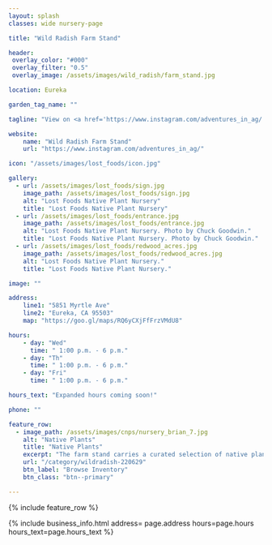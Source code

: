 ```yaml
---
layout: splash
classes: wide nursery-page

title: "Wild Radish Farm Stand"

header:
 overlay_color: "#000"
 overlay_filter: "0.5"
 overlay_image: /assets/images/wild_radish/farm_stand.jpg

location: Eureka

garden_tag_name: ""

tagline: "View on <a href='https://www.instagram.com/adventures_in_ag/' target='_blank'>Instagram</a>"

website: 
    name: "Wild Radish Farm Stand"
    url: "https://www.instagram.com/adventures_in_ag/" 

icon: "/assets/images/lost_foods/icon.jpg"

gallery:
  - url: /assets/images/lost_foods/sign.jpg
    image_path: /assets/images/lost_foods/sign.jpg
    alt: "Lost Foods Native Plant Nursery"
    title: "Lost Foods Native Plant Nursery"
  - url: /assets/images/lost_foods/entrance.jpg
    image_path: /assets/images/lost_foods/entrance.jpg
    alt: "Lost Foods Native Plant Nursery. Photo by Chuck Goodwin."
    title: "Lost Foods Native Plant Nursery. Photo by Chuck Goodwin."
  - url: /assets/images/lost_foods/redwood_acres.jpg
    image_path: /assets/images/lost_foods/redwood_acres.jpg
    alt: "Lost Foods Native Plant Nursery."
    title: "Lost Foods Native Plant Nursery."

image: ""

address:
    line1: "5851 Myrtle Ave"
    line2: "Eureka, CA 95503" 
    map: "https://goo.gl/maps/RQ6yCXjFfFrzVMdU8"

hours:
    - day: "Wed"
      time: " 1:00 p.m. - 6 p.m."
    - day: "Th"
      time: " 1:00 p.m. - 6 p.m."
    - day: "Fri"
      time: " 1:00 p.m. - 6 p.m."

hours_text: "Expanded hours coming soon!"

phone: ""

feature_row:
  - image_path: /assets/images/cnps/nursery_brian_7.jpg
    alt: "Native Plants"
    title: "Native Plants"
    excerpt: "The farm stand carries a curated selection of native plants grown at the adjacent North Coast CNPS Native Plant Nusery."
    url: "/category/wildradish-220629"
    btn_label: "Browse Inventory"
    btn_class: "btn--primary"

---
```

{% include feature_row %}

{% include business_info.html 
    address= page.address
    hours=page.hours
    hours_text=page.hours_text
%}




